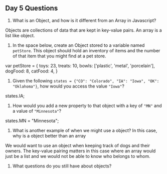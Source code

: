 ## Day 5 Questions

1. What is an Object, and how is it different from an Array in Javascript?

  Objects are collections of data that are kept in key-value pairs. An array is a list like object.

1. In the space below, create an Object stored to a variable named `petStore`.  This object should hold an inventory of items and the number of that item that you might find at a pet store.

  var petStore = {
    toys: 23,
    treats: 10,
    bowls: ['plastic', 'metal', 'porcelain'],
    dogFood: 8,
    catFood: 4,
  }

1. Given the following `states = {"CO": "Colorado", "IA": "Iowa", "OK": "Oklahoma"}`, how would you access the value `"Iowa"`?

states.IA;

1. How would you add a new property to that object with a key of `"MN"` and a value of `"Minnesota"`?

states.MN = "Minnesota";

1. What is another example of when we might use a object?  In this case, why is a object better than an array

  We would want to use an object when keeping track of dogs and their owners. The key-value pairing matters in this case where an array would just be a list and we would not be able to know who belongs to whom.

1. What questions do you still have about objects?

